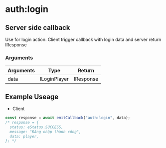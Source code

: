 # auth:login

## Server side callback

Use for login action. Client trigger callback with login data and server return IResponse

### Arguments

| Arguments | Type         | Return    |
| --------- | ------------ | --------- |
| data      | ILoginPlayer | IResponse |

## Example Useage

- Client

```ts
const response = await emitCallback("auth:login", data);
/* response = {
  status: eStatus.SUCCESS,
  message: "Đăng nhập thành công",
  data: player,
}; */
```
